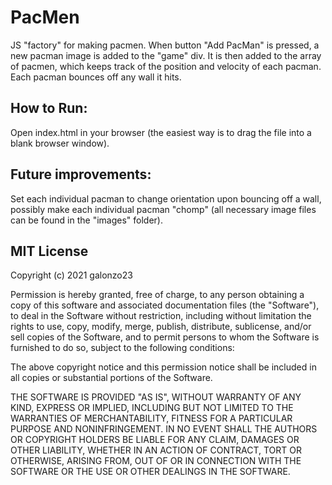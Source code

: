 # PacMen
JS "factory" for making pacmen. When button "Add PacMan" is pressed, a new pacman image is added to the "game" div. It is then added to the array of pacmen, which keeps track of the position and velocity of each pacman. Each pacman bounces off any wall it hits. 

## How to Run: 
Open index.html in your browser (the easiest way is to drag the file into a blank browser window).

## Future improvements: 
Set each individual pacman to change orientation upon bouncing off a wall, possibly make each individual pacman "chomp" (all necessary image files can be found in the "images" folder).

## MIT License

Copyright (c) 2021 galonzo23

Permission is hereby granted, free of charge, to any person obtaining a copy
of this software and associated documentation files (the "Software"), to deal
in the Software without restriction, including without limitation the rights
to use, copy, modify, merge, publish, distribute, sublicense, and/or sell
copies of the Software, and to permit persons to whom the Software is
furnished to do so, subject to the following conditions:

The above copyright notice and this permission notice shall be included in all
copies or substantial portions of the Software.

THE SOFTWARE IS PROVIDED "AS IS", WITHOUT WARRANTY OF ANY KIND, EXPRESS OR
IMPLIED, INCLUDING BUT NOT LIMITED TO THE WARRANTIES OF MERCHANTABILITY,
FITNESS FOR A PARTICULAR PURPOSE AND NONINFRINGEMENT. IN NO EVENT SHALL THE
AUTHORS OR COPYRIGHT HOLDERS BE LIABLE FOR ANY CLAIM, DAMAGES OR OTHER
LIABILITY, WHETHER IN AN ACTION OF CONTRACT, TORT OR OTHERWISE, ARISING FROM,
OUT OF OR IN CONNECTION WITH THE SOFTWARE OR THE USE OR OTHER DEALINGS IN THE
SOFTWARE.
